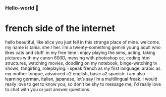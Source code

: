### Hello-world 👋

<!--
**misscyber/misscyber** is a ✨ _special_ ✨ repository because its `README.md` (this file) appears on your GitHub profile.

Here are some ideas to get you started:

- 🔭 I’m currently working on ...
- 🌱 I’m currently learning ...
- 👯 I’m looking to collaborate on ...
- 🤔 I’m looking for help with ...
- 💬 Ask me about ...
- 📫 How to reach me: ...
- 😄 Pronouns: ...
- ⚡ Fun fact: ...
-->
# french side of the internet
hello beautiful, like alice you just fell in this strange place of mine. welcome. my name is tania. she / her. i’m a twenty-something gemini young adult who likes cats and stuff. in my free time i enjoy playing the sims, acting, taking pictures with my canon 600D, messing with photoshop cc, coding html structures, watching movies, doodling on my notebook, binge-watching tv shows, fangirling, roleplaying. i speak french as my first language, arabic as my mother tongue, advanced c2 english, basic a2 spanish. i am also learning german, italian, japanese, let’s say i’m a multilingual freak. i would really love to get to know you, so don’t be shy to message me, i'd really love to chat with you or just answer questions.
